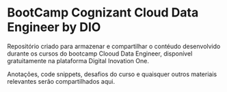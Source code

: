 # BootCamp Cognizant Cloud Data Engineer by DIO

Repositório criado para armazenar e compartilhar o contéudo desenvolvido durante os cursos do bootcamp Clooud Data Engineer, disponível gratuitamente na plataforma Digital Inovation One.

Anotações, code snippets, desafios do curso e quaisquer outros materiais relevantes serão compartilhados aqui. 
